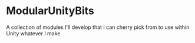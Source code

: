 # ModularUnityBits
A collection of modules I'll develop that I can cherry pick from to use within Unity whatever I make   
